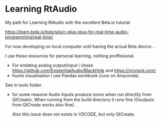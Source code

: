 # Learning RtAudio

My path for Learning RtAudio with the excellent Bela.io tutorial

https://learn.bela.io/tutorials/c-plus-plus-for-real-time-audio-programming/real-time/

For now developing on local computer until having the actual Bela device...

I use these resources for personal learning, nothing proffesional.

* For emlating analog output/input i chose 
    https://github.com/ExistentialAudio/BlackHole
    and 
    https://vcvrack.com/
* fourie visualisation I use Pandas workbook (runs on Anaconda).

See in tools folder.

* for some reasone  Audio Inputs produce zores when run directlly from QtCreator,
    When running from the build directory it runs fine (Ooutputs from QtCreate works also fine).
    
    Also this issue does not exists in VSCODE, but only QtCreate.